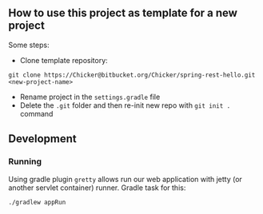 ## How to use this project as template for a new project

Some steps:

* Clone template repository:

```
git clone https://Chicker@bitbucket.org/Chicker/spring-rest-hello.git <new-project-name> 
```

* Rename project in the `settings.gradle` file
* Delete the `.git` folder and then re-init new repo with `git init .` command 


## Development

### Running

Using gradle plugin `gretty` allows run our web application 
with jetty (or another servlet container) runner. Gradle task for this:
```
./gradlew appRun
```

